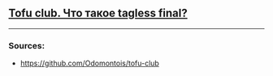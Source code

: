 ## [Tofu club. Что такое tagless final?](https://youtu.be/ZNK57IXgr3M?si=GQ89KcJsdBVQ4qXo)
___
### Sources:
- https://github.com/Odomontois/tofu-club

